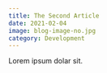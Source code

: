 ```yaml
---
title: The Second Article
date: 2021-02-04
image: blog-image-no.jpg
category: Development
---
```


Lorem ipsum dolar sit.
